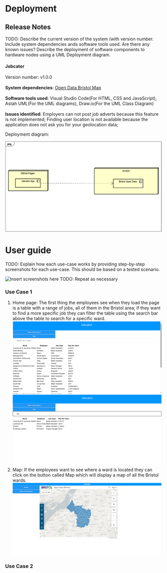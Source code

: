 # Deployment

## Release Notes
TODO: Describe the current version of the system (with version number. Include system dependencies ands software tools used.
Are there any known issues? 
Describe the deployment of software components to hardware nodes using a UML Deployment diagram.
#### Jobcator
Version number: v1.0.0
<br><br><b>System dependencies</b>: [Open Data Bristol Map](https://arcg.is/08yDOj0)
<br><br><b>Software tools used</b>: Visual Studio Code(For HTML, CSS and JavaScript), Astah UML(For the UML diagrams), Draw.io(For the UML Class Diagram)
<br><br><b>Issues identified</b>: Employers can not post job adverts because this feature is not implemented; Finding user location is not available because the application does not ask you for your geolocation data; 

Deployment diagram:

![Insert Deployment diagram here](images/Deployment_Diagram.png)

# User guide
TODO: Explain how each use-case works by providing step-by-step screenshots for each use-case. This should be based on a tested scenario.

![Insert screenshots here](images/screenshot.png)
TODO: Repeat as necessary
### Use Case 1
1. Home page: The first thing the employees see when they load the page is a table with a range of jobs, all of them in the Bristol area; if they want to find a more specific job they can filter the table using the search bar above the table to search for a specific ward.
![Insert Jobcator_home](images/Jobcator_home.png) 
![Insert Jobcator_home_search](images/Jobcator_home_search.png)
2. Map: If the employees want to see where a ward is located they can click on the button called Map which will display a map of all the Bristol wards.
![Insert Jobcator_map](images/Jobcator_map.png)

### Use Case 2
